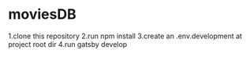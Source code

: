 # moviesDB

1.clone this repository
2.run npm install
3.create an .env.development at project root dir
4.run gatsby develop
